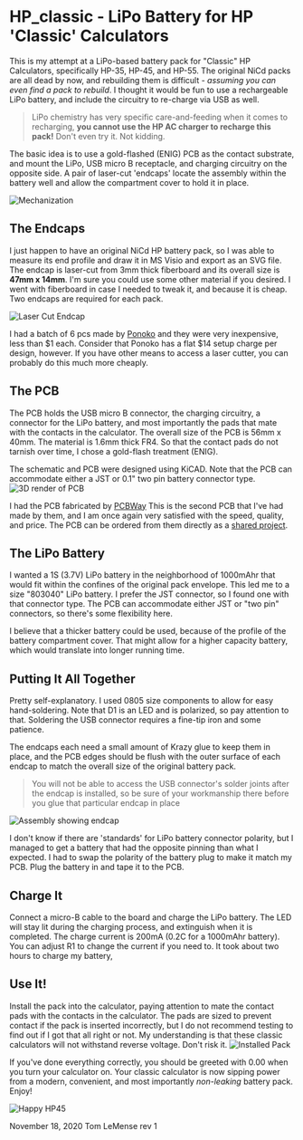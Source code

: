 # HP_classic - LiPo Battery for HP 'Classic' Calculators
 
This is my attempt at a LiPo-based battery pack for "Classic" HP Calculators, specifically HP-35, HP-45, and HP-55.  The original NiCd packs are all dead by now, and rebuilding them is difficult - *assuming you can even find a pack to rebuild*. I thought it would be fun to use a rechargeable LiPo battery, and include the circuitry to re-charge via USB as well. 

> LiPo chemistry has very specific care-and-feeding when it comes to recharging, **you cannot use the HP AC charger to recharge this pack!**  Don't even try it.  Not kidding.

 The basic idea is to use a gold-flashed (ENIG) PCB as the contact substrate, and mount the LiPo, USB micro B receptacle, and charging circuitry on the opposite side. A pair of laser-cut 'endcaps' locate the assembly within the battery well and allow the compartment cover to hold it in place. 
 
![Mechanization](https://github.com/tomcircuit/HP_classic/blob/master/media/mechanization.png?raw=true)


## The Endcaps
I just happen to have an original NiCd HP battery pack, so I was able to measure its end profile and draw it in MS Visio and export as an SVG file. The endcap is laser-cut from 3mm thick fiberboard and its overall size is **47mm x  14mm**. I'm sure you could use some other material if you desired. I went with fiberboard in case I needed to tweak it, and because it is cheap. Two endcaps are required for each pack. 

![Laser Cut Endcap](https://github.com/tomcircuit/HP_classic/blob/master/media/endcap.png?raw=true)

I had a batch of 6 pcs made by [Ponoko](https://www.ponoko.com/) and they were very inexpensive, less than $1 each. Consider that Ponoko has a flat $14 setup charge per design, however. If you have other means to access a laser cutter, you can probably do this much more cheaply.

## The PCB 
The PCB holds the USB micro B connector, the charging circuitry, a connector for the LiPo battery, and most importantly the pads that mate with the contacts in the calculator.  The overall size of the PCB is 56mm x 40mm. The material is 1.6mm thick FR4. So that the contact pads do not  tarnish over time, I chose a gold-flash treatment (ENIG). 

The schematic and PCB were designed using KiCAD. Note that the PCB can accommodate either a JST or 0.1" two pin battery connector type.
![3D render of PCB](https://github.com/tomcircuit/HP_classic/blob/master/media/HP_classic_top.jpg?raw=true)

I had the PCB fabricated by [PCBWay](https://www.pcbway.com/)  This is the second PCB that I've had made by them, and I am once again very satisfied with the speed, quality, and price. The PCB can be ordered from them directly as a [shared project](https://www.pcbway.com/project/shareproject/HP_Classic_Calculator_LiPo_Battery_Pack.html).

## The LiPo Battery
I wanted a 1S (3.7V) LiPo battery in the neighborhood of 1000mAhr that would fit within the confines of the original pack envelope. This led me to a size "803040" LiPo battery. I prefer the JST connector, so I found one with that connector type. The PCB can accommodate either JST or "two pin" connectors, so there's some flexibility here.

I believe that a thicker battery could be used, because of the profile of the battery compartment cover. That might allow for a higher capacity battery, which would translate into longer running time. 

## Putting It All Together
Pretty self-explanatory. I used 0805 size components to allow for easy hand-soldering. Note that D1 is an LED and is polarized, so pay attention to that. Soldering the USB connector requires a fine-tip iron and some patience. 

The endcaps each need a small amount of Krazy glue to keep them in place, and the PCB edges should be flush with the outer surface of each endcap to match the overall size of the original battery pack.
> You will not be able to access the USB connector's solder joints after the endcap is installed, so be sure of your workmanship there before you glue that particular endcap in place

![Assembly showing endcap](https://github.com/tomcircuit/HP_classic/blob/master/media/showing_endcap.jpg?raw=true)

I don't know if there are 'standards' for LiPo battery connector polarity, but I managed to get a battery that had the opposite pinning than what I expected. I had to swap the polarity of the battery plug to make it match my PCB. Plug the battery in and tape it to the PCB. 

## Charge It
Connect a micro-B cable to the board and charge the LiPo battery. The LED will stay lit during the charging process, and extinguish when it is completed. The charge current is 200mA (0.2C for a 1000mAhr battery). You can adjust R1 to change the current if you need to. It took about two hours to charge my battery,

## Use It!
Install the pack into the calculator, paying attention to mate the contact pads with the contacts in the calculator. The pads are sized to prevent contact if the pack is inserted incorrectly, but I do not recommend testing to find out if I got that all right or not. My understanding is that these classic calculators will not withstand reverse voltage. Don't risk it.
![Installed Pack](https://github.com/tomcircuit/HP_classic/blob/master/media/installed.jpg?raw=true)

If you've done everything correctly, you should be greeted with 0.00 when you turn your calculator on. Your classic calculator is now sipping power from a modern, convenient, and most importantly *non-leaking* battery pack.  Enjoy!

![Happy HP45](https://github.com/tomcircuit/HP_classic/blob/master/media/success.jpg?raw=true)

November 18, 2020
Tom LeMense
rev 1
  
 
 
